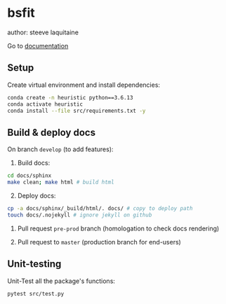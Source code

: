 # bsfit

author: steeve laquitaine

Go to [documentation](https://steevelaquitaine.github.io/bsfit/)

## Setup

Create virtual environment and install dependencies:

```bash
conda create -n heuristic python==3.6.13
conda activate heuristic
conda install --file src/requirements.txt -y
```

## Build & deploy docs

On branch `develop` (to add features):

1. Build docs:

```bash
cd docs/sphinx
make clean; make html # build html
```

2. Deploy docs:

```bash
cp -a docs/sphinx/_build/html/. docs/ # copy to deploy path
touch docs/.nojekyll # ignore jekyll on github
```

1. Pull request `pre-prod` branch (homologation to check docs rendering)

2. Pull request to `master` (production branch for end-users)


## Unit-testing

Unit-Test all the package's functions:

```bash
pytest src/test.py
```